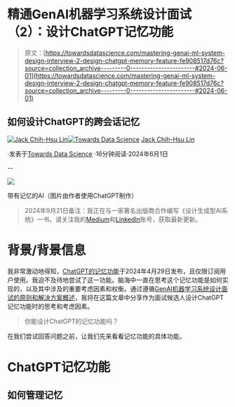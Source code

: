 # 精通GenAI机器学习系统设计面试（2）：设计ChatGPT记忆功能

> 原文：[https://towardsdatascience.com/mastering-genai-ml-system-design-interview-2-design-chatgpt-memory-feature-fe908517d76c?source=collection_archive---------0-----------------------#2024-06-01](https://towardsdatascience.com/mastering-genai-ml-system-design-interview-2-design-chatgpt-memory-feature-fe908517d76c?source=collection_archive---------0-----------------------#2024-06-01)

## 如何设计ChatGPT的跨会话记忆

[](https://medium.com/@jacklingenai?source=post_page---byline--fe908517d76c--------------------------------)[![Jack Chih-Hsu Lin](../Images/044c46619ba339417278ec485677c945.png)](https://medium.com/@jacklingenai?source=post_page---byline--fe908517d76c--------------------------------)[](https://towardsdatascience.com/?source=post_page---byline--fe908517d76c--------------------------------)[![Towards Data Science](../Images/a6ff2676ffcc0c7aad8aaf1d79379785.png)](https://towardsdatascience.com/?source=post_page---byline--fe908517d76c--------------------------------) [Jack Chih-Hsu Lin](https://medium.com/@jacklingenai?source=post_page---byline--fe908517d76c--------------------------------)

·发表于[Towards Data Science](https://towardsdatascience.com/?source=post_page---byline--fe908517d76c--------------------------------) ·16分钟阅读·2024年6月1日

--

![](../Images/7d3e32bdec1b4de8a154d406a5d13b38.png)

带有记忆的AI（图片由作者使用ChatGPT制作）

> 2024年9月21日备注：我正在与一家著名出版商合作编写《设计生成型AI系统》一书。请关注我的[Medium](https://medium.com/@jacklingenai)和[LinkedIn](https://www.linkedin.com/in/jacklingenai/)账号，获取最新更新。

# 背景/背景信息

我非常激动地得知，[ChatGPT的记忆功能](https://openai.com/index/memory-and-new-controls-for-chatgpt/)于2024年4月29日发布，且仅限订阅用户使用。我迫不及待地尝试了这一功能。脑海中一直在思考这个记忆功能是如何实现的，以及其中涉及的重要考虑因素和权衡。通过遵循[GenAI机器学习系统设计面试的原则和解决方案概述](/mastering-genai-ml-system-design-interview-principles-solution-outline-71a4664511a7)，我将在这篇文章中分享作为面试候选人设计ChatGPT记忆功能时的思考和考虑因素。

> 你能设计ChatGPT的记忆功能吗？

在我们尝试回答问题之前，让我们先来看看记忆功能的具体功能。

# ChatGPT记忆功能

## 如何管理记忆
